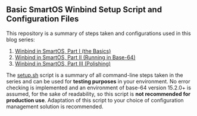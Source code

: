 ## Basic SmartOS Winbind Setup Script and Configuration Files

This repository is a summary of steps taken and configurations used in this blog series:

1. [Winbind in SmartOS, Part I (the Basics)](https://ops.faithlife.com/?p=52)
2. [Winbind in SmartOS, Part II (Running in Base-64)](https://ops.faithlife.com/?p=136)
3. [Winbind in SmartOS, Part III (Polishing)](https://ops.faithlife.com/?p=179)

The [setup.sh](setup.sh) script is a summary of all command-line steps taken in the series and can be used for **testing purposes** in your environment. No error checking is implemented and an environment of base-64 version 15.2.0+ is assumed, for the sake of readability, so this script is **not recommended for production use**. Adaptation of this script to your choice of configuration management solution is recommended.
